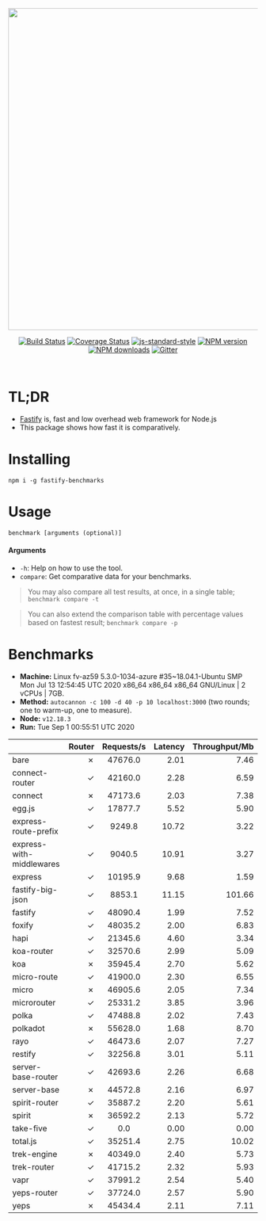 <div align="center">
<img src="https://github.com/fastify/graphics/raw/master/full-logo.png" width="650" height="auto"/>
</div>

<div align="center">

[![Build Status](https://travis-ci.org/fastify/fastify.svg?branch=master)](https://travis-ci.org/fastify/fastify)
[![Coverage Status](https://coveralls.io/repos/github/fastify/fastify/badge.svg?branch=master)](https://coveralls.io/github/fastify/fastify?branch=master)
[![js-standard-style](https://img.shields.io/badge/code%20style-standard-brightgreen.svg?style=flat)](http://standardjs.com/)
[![NPM version](https://img.shields.io/npm/v/fastify.svg?style=flat)](https://www.npmjs.com/package/fastify)
[![NPM downloads](https://img.shields.io/npm/dm/fastify.svg?style=flat)](https://www.npmjs.com/package/fastify) [![Gitter](https://badges.gitter.im/gitterHQ/gitter.svg)](https://gitter.im/fastify)
</div>
<br />

# TL;DR

* [Fastify](https://github.com/fastify/fastify) is, fast and low overhead web framework for Node.js
* This package shows how fast it is comparatively.

# Installing

```
npm i -g fastify-benchmarks
```

# Usage

```
benchmark [arguments (optional)]
```

#### Arguments

* `-h`: Help on how to use the tool.
* `compare`: Get comparative data for your benchmarks.

> You may also compare all test results, at once, in a single table; `benchmark compare -t`

> You can also extend the comparison table with percentage values based on fastest result; `benchmark compare -p`
# Benchmarks
* __Machine:__ Linux fv-az59 5.3.0-1034-azure #35~18.04.1-Ubuntu SMP Mon Jul 13 12:54:45 UTC 2020 x86_64 x86_64 x86_64 GNU/Linux | 2 vCPUs | 7GB.
* __Method:__ `autocannon -c 100 -d 40 -p 10 localhost:3000` (two rounds; one to warm-up, one to measure).
* __Node:__ `v12.18.3`
* __Run:__ Tue Sep  1 00:55:51 UTC 2020

|                          | Router | Requests/s | Latency | Throughput/Mb |
| :--                      | --:    | :-:        | --:     | --:           |
| bare                     | ✗      | 47676.0    | 2.01    | 7.46          |
| connect-router           | ✓      | 42160.0    | 2.28    | 6.59          |
| connect                  | ✗      | 47173.6    | 2.03    | 7.38          |
| egg.js                   | ✓      | 17877.7    | 5.52    | 5.90          |
| express-route-prefix     | ✓      | 9249.8     | 10.72   | 3.22          |
| express-with-middlewares | ✓      | 9040.5     | 10.91   | 3.27          |
| express                  | ✓      | 10195.9    | 9.68    | 1.59          |
| fastify-big-json         | ✓      | 8853.1     | 11.15   | 101.66        |
| fastify                  | ✓      | 48090.4    | 1.99    | 7.52          |
| foxify                   | ✓      | 48035.2    | 2.00    | 6.83          |
| hapi                     | ✓      | 21345.6    | 4.60    | 3.34          |
| koa-router               | ✓      | 32570.6    | 2.99    | 5.09          |
| koa                      | ✗      | 35945.4    | 2.70    | 5.62          |
| micro-route              | ✓      | 41900.0    | 2.30    | 6.55          |
| micro                    | ✗      | 46905.6    | 2.05    | 7.34          |
| microrouter              | ✓      | 25331.2    | 3.85    | 3.96          |
| polka                    | ✓      | 47488.8    | 2.02    | 7.43          |
| polkadot                 | ✗      | 55628.0    | 1.68    | 8.70          |
| rayo                     | ✓      | 46473.6    | 2.07    | 7.27          |
| restify                  | ✓      | 32256.8    | 3.01    | 5.11          |
| server-base-router       | ✓      | 42693.6    | 2.26    | 6.68          |
| server-base              | ✗      | 44572.8    | 2.16    | 6.97          |
| spirit-router            | ✓      | 35887.2    | 2.20    | 5.61          |
| spirit                   | ✗      | 36592.2    | 2.13    | 5.72          |
| take-five                | ✓      | 0.0        | 0.00    | 0.00          |
| total.js                 | ✓      | 35251.4    | 2.75    | 10.02         |
| trek-engine              | ✗      | 40349.0    | 2.40    | 5.73          |
| trek-router              | ✓      | 41715.2    | 2.32    | 5.93          |
| vapr                     | ✓      | 37991.2    | 2.54    | 5.40          |
| yeps-router              | ✓      | 37724.0    | 2.57    | 5.90          |
| yeps                     | ✗      | 45434.4    | 2.11    | 7.11          |
